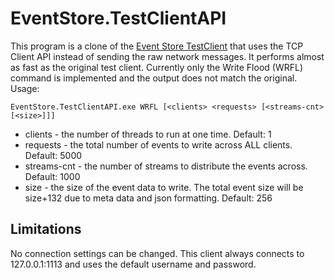 EventStore.TestClientAPI
========================

This program is a clone of the [Event Store TestClient](https://github.com/EventStore/EventStore/tree/dev/src/EventStore.TestClient) that uses the TCP Client API instead of sending the raw network messages.  It performs almost as fast as the original test client.  Currently only the Write Flood (WRFL) command is implemented and the output does not match the original.  Usage:

    EventStore.TestClientAPI.exe WRFL [<clients> <requests> [<streams-cnt> [<size>]]]


 * clients - the number of threads to run at one time.  Default: 1
 * requests - the total number of events to write across ALL clients. Default: 5000
 * streams-cnt - the number of streams to distribute the events across. Default: 1000
 * size - the size of the event data to write. The total event size will be size+132 due to meta data and json formatting. Default: 256

Limitations
-----------
No connection settings can be changed. This client always connects to 127.0.0.1:1113 and uses the default username and password.
